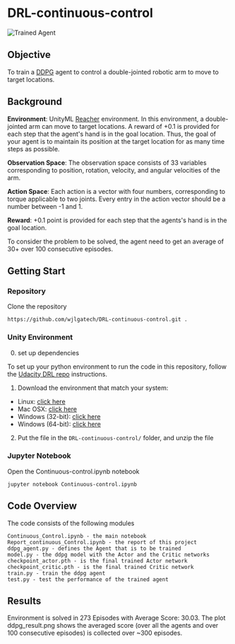 [//]: # (Image References)

[image1]: https://user-images.githubusercontent.com/10624937/43851024-320ba930-9aff-11e8-8493-ee547c6af349.gif "Trained Agent"
[image2]: https://github.com/wjlgatech/DRL-continuous-control/blob/master/cont_control_scores.png "cont_control_scores"

# DRL-continuous-control

![Trained Agent][image1]

 
## Objective

To train a [DDPG](https://arxiv.org/abs/1509.02971) agent to control a double-jointed robotic arm to move to target locations. 


## Background

**Environment**: UnityML [Reacher](https://github.com/Unity-Technologies/ml-agents/blob/master/docs/Learning-Environment-Examples.md#reacher) environment. In this environment, a double-jointed arm can move to target locations. A reward of +0.1 is provided for each step that the agent's hand is in the goal location. Thus, the goal of your agent is to maintain its position at the target location for as many time steps as possible.

**Observation Space**: The observation space consists of 33 variables corresponding to position, rotation, velocity, and angular velocities of the arm.

**Action Space**: Each action is a vector with four numbers, corresponding to torque applicable to two joints. Every entry in the action vector should be a number between -1 and 1.

**Reward**: +0.1 point is provided for each step that the agents's hand is in the goal location.

To consider the problem to be solved, the agent need to get an average of 30+ over 100 consecutive episodes.

## Getting Start

### Repository

Clone the repository

```
https://github.com/wjlgatech/DRL-continuous-control.git .
```

### Unity Environment

0. set up dependencies 

To set up your python environment to run the code in this repository, follow the [Udacity DRL repo](https://github.com/udacity/deep-reinforcement-learning/blob/master/README.md) instructions.

1. Download the environment that match your system:


- Linux: [click here](https://s3-us-west-1.amazonaws.com/udacity-drlnd/P2/Reacher/one_agent/Reacher_Linux.zip)
- Mac OSX: [click here](https://s3-us-west-1.amazonaws.com/udacity-drlnd/P2/Reacher/one_agent/Reacher.app.zip)
- Windows (32-bit): [click here](https://s3-us-west-1.amazonaws.com/udacity-drlnd/P2/Reacher/one_agent/Reacher_Windows_x86.zip)
- Windows (64-bit): [click here](https://s3-us-west-1.amazonaws.com/udacity-drlnd/P2/Reacher/one_agent/Reacher_Windows_x86_64.zip)


2.  Put the file in the `DRL-continuous-control/` folder, and unzip the file

### Jupyter Notebook

Open the Continuous-control.ipynb notebook

```
jupyter notebook Continuous-control.ipynb
```

## Code Overview

The code consists of the following modules

```
Continuous_Control.ipynb - the main notebook
Report_continuous_Control.ipynb - the report of this project
ddpg_agent.py - defines the Agent that is to be trained
model.py - the ddpg model with the Actor and the Critic networks
checkpoint_actor.pth - is the final trained Actor network
checkpoint_critic.pth - is the final trained Critic network
train.py - train the ddpg agent
test.py - test the performance of the trained agent
```

## Results
Environment is solved in 273 Episodes with	Average Score: 30.03. The plot ddpg_result.png shows the averaged score (over all the agents and over 100 consecutive episodes) is collected over ~300 episodes.

